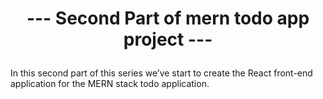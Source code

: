 # <p align="center" >---  Second Part of mern todo app project  ---</p>

In this second part of this series we’ve start to create the React front-end application for the MERN stack todo application.
